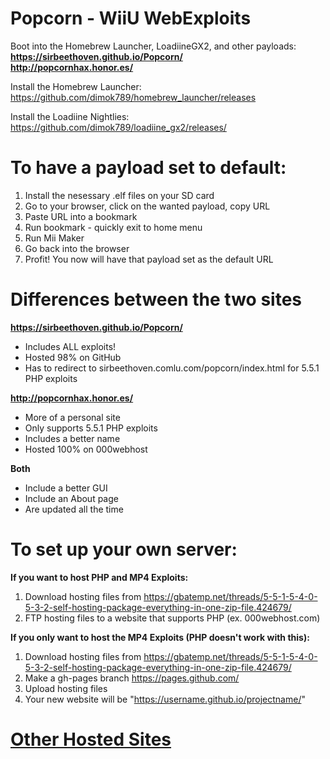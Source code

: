 # Popcorn - WiiU WebExploits
Boot into the Homebrew Launcher, LoadiineGX2, and other payloads:  
**https://sirbeethoven.github.io/Popcorn/**  
**http://popcornhax.honor.es/**  

Install the Homebrew Launcher: https://github.com/dimok789/homebrew_launcher/releases

Install the Loadiine Nightlies: https://github.com/dimok789/loadiine_gx2/releases/
# To have a payload set to default:

1. Install the nesessary .elf files on your SD card
2. Go to your browser, click on the wanted payload, copy URL
3. Paste URL into a bookmark
4. Run bookmark - quickly exit to home menu
5. Run Mii Maker
6. Go back into the browser
7. Profit! You now will have that payload set as the default URL

# Differences between the two sites
**https://sirbeethoven.github.io/Popcorn/**

- Includes ALL exploits!
- Hosted 98% on GitHub
- Has to redirect to sirbeethoven.comlu.com/popcorn/index.html for 5.5.1 PHP exploits

**http://popcornhax.honor.es/**

- More of a personal site
- Only supports 5.5.1 PHP exploits
- Includes a better name
- Hosted 100% on 000webhost

**Both**

- Include a better GUI
- Include an About page
- Are updated all the time

# To set up your own server:
**If you want to host PHP and MP4 Exploits:**

1. Download hosting files from https://gbatemp.net/threads/5-5-1-5-4-0-5-3-2-self-hosting-package-everything-in-one-zip-file.424679/
2. FTP hosting files to a website that supports PHP (ex. 000webhost.com)

**If you only want to host the MP4 Exploits (PHP doesn't work with this):**

1. Download hosting files from https://gbatemp.net/threads/5-5-1-5-4-0-5-3-2-self-hosting-package-everything-in-one-zip-file.424679/
2. Make a gh-pages branch https://pages.github.com/
3. Upload hosting files
4. Your new website will be "https://username.github.io/projectname/"

# [Other Hosted Sites](https://gbatemp.net/threads/list-of-web-hosts-for-homebrew-exploit.429943/)
